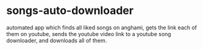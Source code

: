 # songs-auto-downloader
automated app which finds all liked songs on anghami, 
gets the link each of them on youtube, 
sends the youtube video link to a youtube song downloader,
and downloads all of them.
